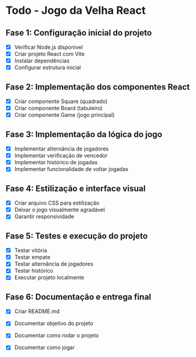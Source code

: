 # Todo - Jogo da Velha React

## Fase 1: Configuração inicial do projeto
- [x] Verificar Node.js disponível
- [x] Criar projeto React com Vite
- [x] Instalar dependências
- [x] Configurar estrutura inicial

## Fase 2: Implementação dos componentes React
- [x] Criar componente Square (quadrado)
- [x] Criar componente Board (tabuleiro)
- [x] Criar componente Game (jogo principal)

## Fase 3: Implementação da lógica do jogo
- [x] Implementar alternância de jogadores
- [x] Implementar verificação de vencedor
- [x] Implementar histórico de jogadas
- [x] Implementar funcionalidade de voltar jogadas

## Fase 4: Estilização e interface visual
- [x] Criar arquivo CSS para estilização
- [x] Deixar o jogo visualmente agradável
- [x] Garantir responsividade

## Fase 5: Testes e execução do projeto
- [x] Testar vitória
- [x] Testar empate
- [x] Testar alternância de jogadores
- [x] Testar histórico
- [x] Executar projeto localmente

## Fase 6: Documentação e entrega final
- [x] Criar README.md
- [x] Documentar objetivo do projeto
- [x] Documentar como rodar o projeto
- [x] Documentar como jogar

